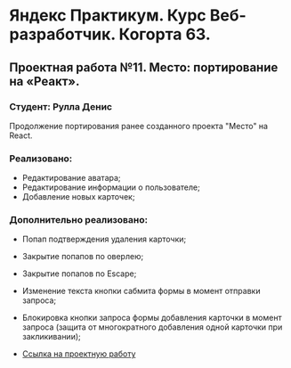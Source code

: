 # Яндекс Практикум. Курс Веб-разработчик. Когорта 63.
## Проектная работа №11. Место: портирование на «Реакт».
### Студент: Рулла Денис

Продолжение портирования ранее созданного проекта "Место" на React.

### Реализовано:

* Редактирование аватара;
* Редактирование информации о пользователе;
* Добавление новых карточек;

### Дополнительно реализовано:
* Попап подтверждения удаления карточки;
* Закрытие попапов по оверлею;
* Закрытие попапов по Escape;
* Изменение текста кнопки сабмита формы в момент отправки запроса;
* Блокировка кнопки запроса формы добавления карточки в момент запроса (защита от многократного добавления одной карточки при закликивании);

* [Ссылка на проектную работу](https://den-rulla.github.io/mesto-react/)
